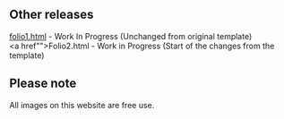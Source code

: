 ## Other releases

[folio1.html](https://jordan-jay.github.io/portfolioipt/folio1.html) - Work In Progress (Unchanged from original template) <br><a href"">Folio2.html</a> - Work in Progress (Start of the changes from the template)

## Please note

All images on this website are free use.
